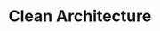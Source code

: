 ---
id: clean-architecture
title:  Clean Architecture
description: Overview of Clean Architecture for ORCA
---